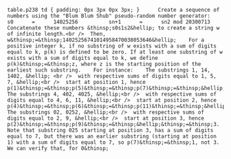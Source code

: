     table.p238 td { padding: 0px 3px 0px 3px; }      Create a sequence of numbers using the "Blum Blum Shub" pseudo-random number generator:              s0      =      14025256          sn+1      =      sn2 mod 20300713          Concatenate these numbers &thinsp;s0s1s2&hellip; to create a string w of infinite length.<br />  Then, w&thinsp;=&thinsp;14025256741014958470038053646&hellip;    For a positive integer k, if no substring of w exists with a sum of digits equal to k, p(k) is defined to be zero. If at least one substring of w exists with a sum of digits equal to k, we define p(k)&thinsp;=&thinsp;z, where z is the starting position of the earliest such substring.    For instance:    The substrings 1, 14, 1402, &hellip; <br />  with respective sums of digits equal to 1, 5, 7, &hellip;<br />  start at position 1, hence p(1)&thinsp;=&thinsp;p(5)&thinsp;=&thinsp;p(7)&thinsp;=&thinsp;&hellip;&thinsp;=&thinsp;1.    The substrings 4, 402, 4025, &hellip;<br />  with respective sums of digits equal to 4, 6, 11, &hellip;<br />  start at position 2, hence p(4)&thinsp;=&thinsp;p(6)&thinsp;=&thinsp;p(11)&thinsp;=&thinsp;&hellip;&thinsp;=&thinsp;2.    The substrings 02, 0252, &hellip;<br />  with respective sums of digits equal to 2, 9, &hellip;<br />  start at position 3, hence p(2)&thinsp;=&thinsp;p(9)&thinsp;=&thinsp;&hellip;&thinsp;=&thinsp;3.    Note that substring 025 starting at position 3, has a sum of digits equal to 7, but there was an earlier substring (starting at position 1) with a sum of digits equal to 7, so p(7)&thinsp;=&thinsp;1, not 3.    We can verify that, for 0&thinsp;